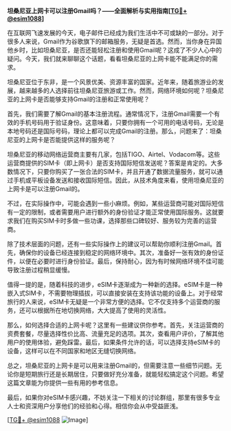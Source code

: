 **坦桑尼亚上网卡可以注册Gmail吗？——全面解析与实用指南[[TG💪+ @esim1088](https://t.me/s/esim1088)]**

在互联网飞速发展的今天，电子邮件已经成为我们生活中不可或缺的一部分。对于很多人来说，Gmail作为谷歌旗下的邮箱服务，无疑是首选。然而，当你身在异国他乡时，比如坦桑尼亚，是否还能轻松注册和使用Gmail呢？这成了不少人心中的疑问。今天，我们就来聊聊这个话题，看看坦桑尼亚的上网卡能不能满足你的需求。

坦桑尼亚位于东非，是一个风景优美、资源丰富的国家。近年来，随着旅游业的发展，越来越多的人选择前往坦桑尼亚旅游或工作。然而，网络环境如何呢？坦桑尼亚的上网卡是否能够支持Gmail的注册和正常使用呢？

首先，我们需要了解Gmail的基本注册流程。通常情况下，注册Gmail需要一个有效的手机号码用于验证身份。这意味着，只要你拥有一个可用的电话号码，无论是本地号码还是国际号码，理论上都可以完成Gmail的注册。那么，问题来了：坦桑尼亚的上网卡是否能提供这样的服务呢？

坦桑尼亚的移动网络运营商主要有几家，包括TIGO、Airtel、Vodacom等。这些运营商提供的SIM卡（即上网卡）是否支持国际短信发送呢？答案是肯定的。大多数情况下，只要你购买了一张合法的SIM卡，并且开通了数据流量服务，就可以通过手机或平板设备发送和接收国际短信。因此，从技术角度来看，使用坦桑尼亚的上网卡是可以注册Gmail的。

不过，在实际操作中，可能会遇到一些小麻烦。例如，某些运营商可能对国际短信有一定的限制，或者需要用户进行额外的身份验证才能正常使用国际服务。这就要求我们在购买SIM卡时多做一些功课，选择那些口碑较好、服务较为完善的运营商。

除了技术层面的问题，还有一些实际操作上的建议可以帮助你顺利注册Gmail。首先，确保你的设备已经连接到稳定的网络环境中。其次，准备好一张有效的身份证件，以便在必要时进行身份验证。最后，保持耐心，因为有时候网络环境不佳可能导致注册过程稍显缓慢。

值得一提的是，随着科技的进步，eSIM卡逐渐成为一种新的选择。eSIM卡是一种嵌入式SIM卡，不需要物理插拔，可以直接安装在支持该功能的设备上。对于经常旅行的人来说，eSIM卡无疑是一个非常方便的选择。它不仅支持多个运营商的服务，还可以根据所在地切换网络，大大提高了使用的灵活性。

那么，如何选择合适的上网卡呢？这里有一些建议供你参考。首先，关注运营商的资费套餐，尽量选择性价比高、流量充足的选项。其次，查看用户评价，了解其他用户的使用体验，避免踩雷。最后，如果条件允许的话，可以选择支持eSIM卡的设备，这样可以在不同国家和地区无缝切换网络。

总之，坦桑尼亚的上网卡是可以用来注册Gmail的，但需要注意一些细节问题。无论你是短期旅行还是长期居住，只要做好充分准备，就能轻松搞定这个问题。希望这篇文章能为你提供一些有用的参考信息。

最后，如果你对eSIM卡感兴趣，不妨关注一下相关的讨论群组，那里有很多专业人士和资深用户分享他们的经验和心得。相信你会从中受益匪浅。

[[TG💪+ @esim1088](https://t.me/s/esim1088) ![Image](https://i.postimg.cc/4NQfJmqS/Snipaste-2025-05-13-00-14-12.png)]